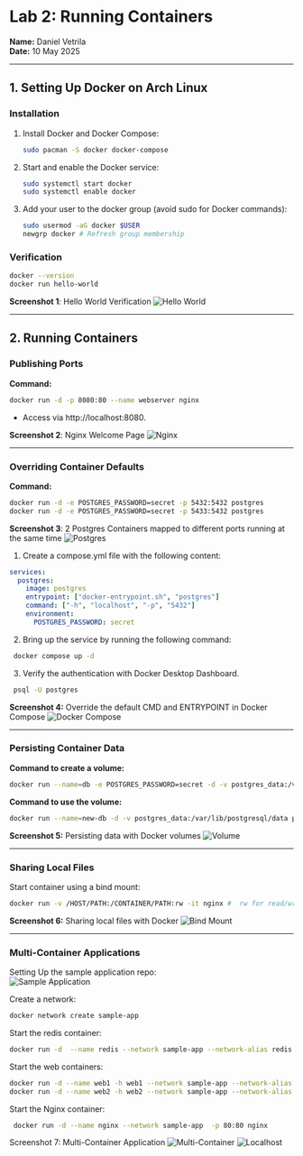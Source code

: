 # Lab 2: Running Containers  
**Name:** Daniel Vetrila  
**Date:** 10 May 2025  

---

## **1. Setting Up Docker on Arch Linux**  

### **Installation**  
1. Install Docker and Docker Compose:  
   ```bash
   sudo pacman -S docker docker-compose

2. Start and enable the Docker service:  
   ```bash
   sudo systemctl start docker
   sudo systemctl enable docker
   
3. Add your user to the docker group (avoid sudo for Docker commands):  
   ```bash
   sudo usermod -aG docker $USER 
   newgrp docker # Refresh group membership


### Verification  
  ```bash
  docker --version
  docker run hello-world 
  ```

**Screenshot 1**: Hello World Verification
![Hello World](./assets/Screenshots/helloWorld)

---

## 2. Running Containers

### Publishing Ports

**Command:**  
```bash
docker run -d -p 8080:80 --name webserver nginx
```
- Access via http://localhost:8080.

**Screenshot 2**: Nginx Welcome Page
![Nginx](./assets/Screenshots/nginx)

---

### Overriding Container Defaults

**Command:**  
```bash
docker run -d -e POSTGRES_PASSWORD=secret -p 5432:5432 postgres
docker run -d -e POSTGRES_PASSWORD=secret -p 5433:5432 postgres
```

**Screenshot 3**: 2 Postgres Containers mapped to different ports running at the same time
![Postgres](./assets/Screenshots/postgres)

1. Create a compose.yml file with the following content:

```yaml
services:
  postgres:
    image: postgres
    entrypoint: ["docker-entrypoint.sh", "postgres"]
    command: ["-h", "localhost", "-p", "5432"]
    environment:
      POSTGRES_PASSWORD: secret 
```

2. Bring up the service by running the following command:
```bash
 docker compose up -d
``` 

3. Verify the authentication with Docker Desktop Dashboard.
```bash
 psql -U postgres
```

**Screenshot 4:** Override the default CMD and ENTRYPOINT in Docker Compose
![Docker Compose](./assets/Screenshots/postgresLogin)

---

### Persisting Container Data

**Command to create a volume:**  
```bash
docker run --name=db -e POSTGRES_PASSWORD=secret -d -v postgres_data:/var/lib/postgresql/data postgres
```

**Command to use the volume:**  
```bash
docker run --name=new-db -d -v postgres_data:/var/lib/postgresql/data postgres
```

**Screenshot 5:** Persisting data with Docker volumes
![Volume](./assets/Screenshots/volume)

---

### Sharing Local Files

Start container using a bind mount:  
```bash
docker run -v /HOST/PATH:/CONTAINER/PATH:rw -it nginx #  rw for read/write permissions
```

**Screenshot 6:** Sharing local files with Docker
![Bind Mount](./assets/Screenshots/bindMount)

---

### Multi-Container Applications

Setting Up the sample application repo:  
![Sample Application](./assets/Screenshots/sampleApp)

Create a network: 
```bash
docker network create sample-app
```

Start the redis container:  
```bash
docker run -d  --name redis --network sample-app --network-alias redis redis
```

Start the web containers:
```bash
docker run -d --name web1 -h web1 --network sample-app --network-alias web1 web
docker run -d --name web2 -h web2 --network sample-app --network-alias web2 web
```

Start the Nginx container:
```bash
 docker run -d --name nginx --network sample-app  -p 80:80 nginx
``` 

Screenshot 7: Multi-Container Application
![Multi-Container](./assets/Screenshots/runContainers)
![Localhost](./assets/Screenshots/localhost)


